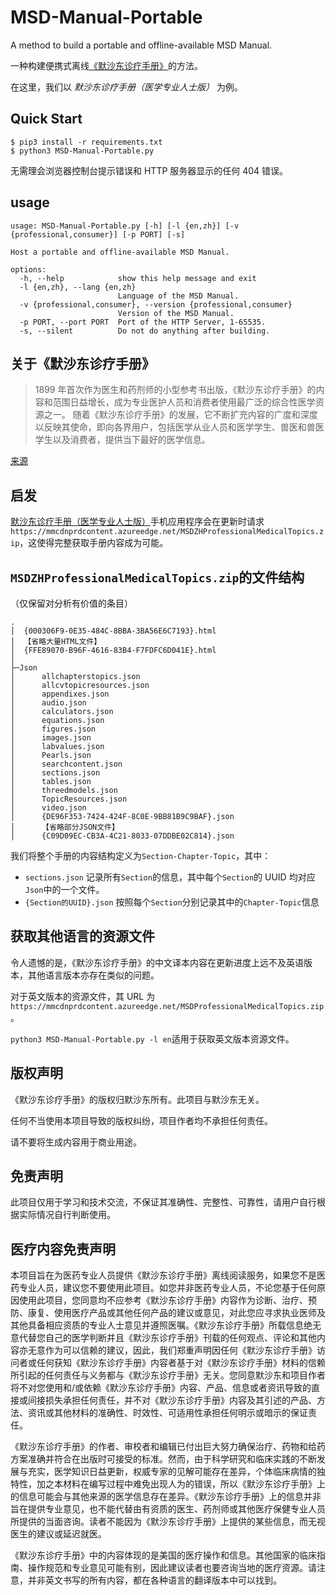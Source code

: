 # MSD-Manual-Portable

A method to build a portable and offline-available MSD Manual.

一种构建便携式离线[《默沙东诊疗手册》](https://www.msdmanuals.cn/professional/)的方法。

在这里，我们以 _默沙东诊疗手册（医学专业人士版）_ 为例。

## Quick Start

```shell
$ pip3 install -r requirements.txt
$ python3 MSD-Manual-Portable.py
```

无需理会浏览器控制台提示错误和 HTTP 服务器显示的任何 404 错误。

## usage

```shell
usage: MSD-Manual-Portable.py [-h] [-l {en,zh}] [-v {professional,consumer}] [-p PORT] [-s]

Host a portable and offline-available MSD Manual.

options:
  -h, --help            show this help message and exit
  -l {en,zh}, --lang {en,zh}
                        Language of the MSD Manual.
  -v {professional,consumer}, --version {professional,consumer}
                        Version of the MSD Manual.
  -p PORT, --port PORT  Port of the HTTP Server, 1-65535.
  -s, --silent          Do not do anything after building.
```

## 关于《默沙东诊疗手册》

> 1899 年首次作为医生和药剂师的小型参考书出版，《默沙东诊疗手册》的内容和范围日益增长，成为专业医护人员和消费者使用最广泛的综合性医学资源之一。 随着《默沙东诊疗手册》的发展，它不断扩充内容的广度和深度以反映其使命，即向各界用户，包括医学从业人员和医学学生、兽医和兽医学生以及消费者，提供当下最好的医学信息。

[来源](https://www.msdmanuals.cn/professional/resourcespages/about-the-manuals)

## 启发

[默沙东诊疗手册（医学专业人士版）](https://play.google.com/store/apps/details?id=com.msd.professionalChinese)手机应用程序会在更新时请求`https://mmcdnprdcontent.azureedge.net/MSDZHProfessionalMedicalTopics.zip`，这使得完整获取手册内容成为可能。

## `MSDZHProfessionalMedicalTopics.zip`的文件结构

（仅保留对分析有价值的条目）

```tree
.
│  {000306F9-0E35-484C-8BBA-3BA56E6C7193}.html
│  【省略大量HTML文件】
│  {FFE89070-B96F-4616-83B4-F7FDFC6D041E}.html
│
├─Json
│      allchapterstopics.json
│      allcvtopicresources.json
│      appendixes.json
│      audio.json
│      calculators.json
│      equations.json
│      figures.json
│      images.json
│      labvalues.json
│      Pearls.json
│      searchcontent.json
│      sections.json
│      tables.json
│      threedmodels.json
│      TopicResources.json
│      video.json
│      {DE96F353-7424-424F-8C0E-9BB81B9C9BAF}.json
│      【省略部分JSON文件】
│      {C09D09EC-CB3A-4C21-8033-07DDBE02C814}.json
```

我们将整个手册的内容结构定义为`Section-Chapter-Topic`，其中：

- `sections.json` 记录所有`Section`的信息，其中每个`Section`的 UUID 均对应`Json`中的一个文件。
- `{Section的UUID}.json` 按照每个`Section`分别记录其中的`Chapter-Topic`信息

## 获取其他语言的资源文件

令人遗憾的是，《默沙东诊疗手册》的中文译本内容在更新进度上远不及英语版本，其他语言版本亦存在类似的问题。

对于英文版本的资源文件，其 URL 为`https://mmcdnprdcontent.azureedge.net/MSDProfessionalMedicalTopics.zip`。

`python3 MSD-Manual-Portable.py -l en`适用于获取英文版本资源文件。

## 版权声明

《默沙东诊疗手册》的版权归默沙东所有。此项目与默沙东无关。

任何不当使用本项目导致的版权纠纷，项目作者均不承担任何责任。

请不要将生成内容用于商业用途。

## 免责声明

此项目仅用于学习和技术交流，不保证其准确性、完整性、可靠性，请用户自行根据实际情况自行判断使用。

## 医疗内容免责声明

本项目旨在为医药专业人员提供《默沙东诊疗手册》离线阅读服务，如果您不是医药专业人员，建议您不要使用此项目。如您并非医药专业人员，不论您基于任何原因使用此项目，您同意均不应参考《默沙东诊疗手册》内容作为诊断、治疗、预防、康复、使用医疗产品或其他任何产品的建议或意见，对此您应寻求执业医师及其他具备相应资质的专业人士意见并遵照医嘱。《默沙东诊疗手册》所载信息绝无意代替您自己的医学判断并且《默沙东诊疗手册》刊载的任何观点、评论和其他内容亦无意作为可以信赖的建议，因此，我们郑重声明因任何《默沙东诊疗手册》访问者或任何获知《默沙东诊疗手册》内容者基于对《默沙东诊疗手册》材料的信赖所引起的任何责任与义务都与《默沙东诊疗手册》无关。您同意默沙东和项目作者将不对您使用和/或依赖《默沙东诊疗手册》内容、产品、信息或者资讯导致的直接或间接损失承担任何责任，并不对《默沙东诊疗手册》内容及其引述的产品、方法、资讯或其他材料的准确性、时效性、可适用性承担任何明示或暗示的保证责任。

《默沙东诊疗手册》的作者、审校者和编辑已付出巨大努力确保治疗、药物和给药方案准确并符合在出版时可接受的标准。然而，由于科学研究和临床实践的不断发展与充实，医学知识日益更新，权威专家的见解可能存在差异，个体临床病情的独特性，加之本材料在编写过程中难免出现人为的错误，所以《默沙东诊疗手册》上的信息可能会与其他来源的医学信息存在差异。《默沙东诊疗手册》上的信息并非旨在提供专业意见，也不能代替由有资质的医生、药剂师或其他医疗保健专业人员所提供的当面咨询。读者不能因为《默沙东诊疗手册》上提供的某些信息，而无视医生的建议或延迟就医。

《默沙东诊疗手册》中的内容体现的是美国的医疗操作和信息。其他国家的临床指南、操作规范和专业意见可能有别，因此建议读者也要咨询当地的医疗资源。请注意，并非英文书写的所有内容，都在各种语言的翻译版本中可以找到。
